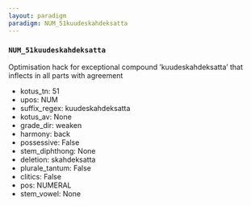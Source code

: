 ```yaml
---
layout: paradigm
paradigm: NUM_51kuudeskahdeksatta
---
```

### ` NUM_51kuudeskahdeksatta `

Optimisation hack for exceptional compound ’kuudeskahdeksatta’ that inflects in all parts with agreement
* kotus_tn: 51
* upos: NUM
* suffix_regex: kuudeskahdeksatta
* kotus_av: None
* grade_dir: weaken
* harmony: back
* possessive: False
* stem_diphthong: None
* deletion: skahdeksatta
* plurale_tantum: False
* clitics: False
* pos: NUMERAL
* stem_vowel: None
